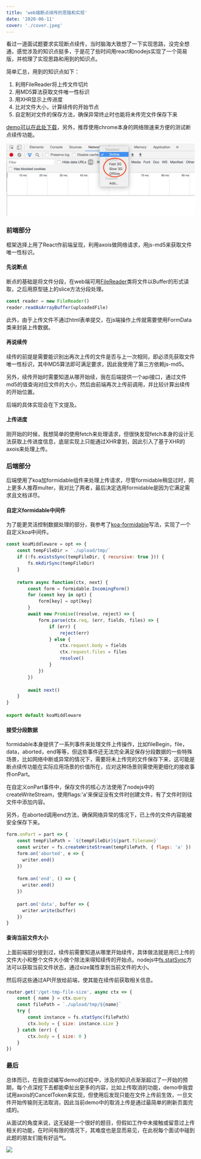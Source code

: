 ```yaml
--- 
title: 'web端断点续传的思路和实现' 
date: '2020-06-11'
cover: './cover.jpeg'
--- 
```


<!-- ---
title: ''
--- -->

看过一道面试题要求实现断点续传，当时脑海大致想了一下实现思路，没完全想通，感觉涉及的知识点挺多，于是花了些时间用react和nodejs实现了一个简易版，并梳理了实现思路和用到的知识点。

简单汇总，用到的知识点如下：
1. 利用FileReader将上传文件切片
2. 用MD5算法获取文件唯一性标识
3. 用XHR显示上传进度
4. 比对文件大小，计算续传的开始节点
5. 自定制对文件的保存方法，确保异常终止时也能将未传完文件保存下来

[demo可以在此处下载](https://github.com/beforegolive/resumable-upload-demo)，另外，推荐使用chrome本身的网络限速来方便的测试断点续传功能。

![chrome网络限速](./resumable-upload-1.jpeg)

### 前端部分
框架选择上用了React作前端呈现，利用axois做网络请求，用js-md5来获取文件唯一性标识。

#### 先说断点
断点的基础是将文件分段，在web端可用[FileReader](https://developer.mozilla.org/zh-CN/docs/Web/API/FileReader)类将文件以Buffer的形式读取，之后用原型链上的slice方法分段处理。

``` javascript
const reader = new FileReader()
reader.readAsArrayBuffer(uploadedFile)
```

此外，由于上传文件不通过html表单提交，在js端操作上传就需要使用FormData类来封装上传数据。

#### 再说续传
续传的前提是需要能识别出再次上传的文件是否与上一次相同，即必须先获取文件唯一性标识，其中MD5算法即可满足要求，因此我使用了第三方依赖js-md5。

另外，续传开始时需要知道从哪开始续，我在后端提供一个api接口，通过文件md5的值查询对应文件的大小，然后由前端再次上传前调用，并比较计算出续传的开始位置。

后端的具体实现会在下文提及。

#### 上传进度
刚开始的时候，我想简单的使用fetch来处理请求，但很快发现fetch本身的设计无法获取上传进度信息，底层实现上只能通过XHR拿到，因此引入了基于XHR的axois来处理上传。


### 后端部分
后端使用了koa加formidable组件来处理上传请求，尽管formidable稍显过时，网上更多人推荐multer，我对比了两者，最后决定选用formidable是因为它满足需求且文档详尽。

#### 自定义formidable中间件
为了能更灵活控制数据处理的部分，我参考了[koa-formidable](https://github.com/rkusa/koa-formidable/blob/master/index.js)写法，实现了一个自定义koa中间件。

``` javascript
const koaMiddleware = opt => {
	const tempFileDir = `./upload/tmp/`
	if (!fs.existsSync(tempFileDir, { recursive: true })) {
		fs.mkdirSync(tempFileDir)
	}

	return async function(ctx, next) {
		const form = formidable.IncomingForm()
		for (const key in opt) {
			form[key] = opt[key]
		}
		await new Promise((resolve, reject) => {
			form.parse(ctx.req, (err, fields, files) => {
				if (err) {
					reject(err)
				} else {
					ctx.request.body = fields
					ctx.request.files = files
					resolve()
				}
			})
		})

		await next()
	}
}

export default koaMiddleware
```

#### 接受分段数据
formidable本身提供了一系列事件来处理文件上传操作，比如fileBegin，file，data，aborted，end等等，但这些事件还无法完全满足保存分段数据的一些特殊场景，比如网络中断或异常的情况下，需要将未上传完的文件保存下来，这可能是断点续传功能在实际应用场景的价值所在，应对这种场景则需使用更细化的接收事件onPart。

在自定义onPart事件中，保存文件的核心方法使用了nodejs中的createWriteStream，使用flags:'a'来保证没有文件时创建文件，有了文件时则往文件中添加内容。

另外，在aborted调用end方法，确保网络异常的情况下，已上传的文件内容能被安全保存下来。

``` javascript
form.onPart = part => {
	const tempFilePath = `${tempFileDir}${part.filename}`
	const writer = fs.createWriteStream(tempFilePath, { flags: 'a' })
	form.on('aborted', e => {
	  writer.end()
	})

	form.on('end', () => {
	  writer.end()
	})

	part.on('data', buffer => {
	  writer.write(buffer)
	})
}
```


#### 查询当前文件大小
上面前端部分提到过，续传前需要知道从哪里开始续传，具体做法就是用已上传的文件大小和整个文件大小做个除法来得知续传的开始点。nodejs中[fs.statSync](https://nodejs.org/dist/latest-v12.x/docs/api/fs.html#fs_fs_stat_path_options_callback)方法可以获取当前文件状态，通过size属性拿到当前文件的大小。

然后将这些通过API开放给前端，使其能在续传前获取相关信息。
``` javascript
router.get('/get-tmp-file-size', async ctx => {
	const { name } = ctx.query
	const filePath = `./upload/tmp/${name}`
	try {
		const instance = fs.statSync(filePath)
		ctx.body = { size: instance.size }
	} catch (err) {
		ctx.body = { size: 0 }
	}
})
```

### 最后

总体而已，在我尝试编写demo的过程中，涉及的知识点渐渐超过了一开始的预期，每个点深挖下去都能牵扯出更多的内容，比如上传取消的功能，demo中我尝试用axois的CancelToken来实现，但使用后发现只能在文件上传前生效，一旦文件开始传输则无法取消，因此当前demo中的取消上传是通过最简单的刷新页面完成的。

从面试的角度来说，这无疑是一个很好的题目，但假如工作中未接触或留意过上传相关的功能，在时间有限的情况下，其难度也是显而易见，在此祝每个面试中碰到此题的朋友们能有好运气。



![](https://user-gold-cdn.xitu.io/2020/7/1/17308d9b3a7761ec?w=1702&h=806&f=png&s=162909)